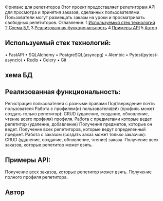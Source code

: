 Фриланс для репетиторов
Этот проект предоставляет репетиторам API для просмотра и принятия заказов, сделанных пользователями. Пользователи могут размещать заказы на уроки и просматривать свободных репетиторов.
Оглавление:
1.[Используемый стек технологий](#заголовок-раздела-1)
2.[Схема БД](#заголовок-раздела-2)
3.[Реализованная функциональность](#заголовок-раздела-3)
4.[Примеры API](#заголовок-раздела-4)
5.[Автор](#заголовок-раздела-5)
## Используемый стек технологий: 
•	FastAPI
•	SQLAlchemy
•	PostgreSQL(asyncpg)
•	Alembic
•	Pytest(pytest-asyncio) 
•	Redis 
•	Celery
•	Git
## хема БД

 
## Реализованная функциональность:
Регистрация пользователей с разными правами
Подтверждение почты пользователя
Работа с профилем(и) пользователя(ей) (профиль может создать только репетитор):
		CRUD (удаление, создание, обновление, чтение всего профиля) профиля.
		Работа с предметами которые ведет репетитор (удаление, добавление)
		Получения предметов, которые он ведет.
Получение всех репетиторов, которые ведут определенный предмет.
Работа с заказом (создать заказ может только заказчик):
		CRUD (удаление, создание, обновление, чтение) заказа.
Получение всех заказов, которые репетитор может взять.
## Примеры API:
Получение всех заказов, которые репетитор может взять. 
Получение полного профиля репетитора.
## Автор
	



